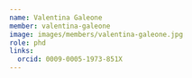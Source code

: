```yaml
---
name: Valentina Galeone
member: valentina-galeone
image: images/members/valentina-galeone.jpg
role: phd
links:
  orcid: 0009-0005-1973-851X
---
```



